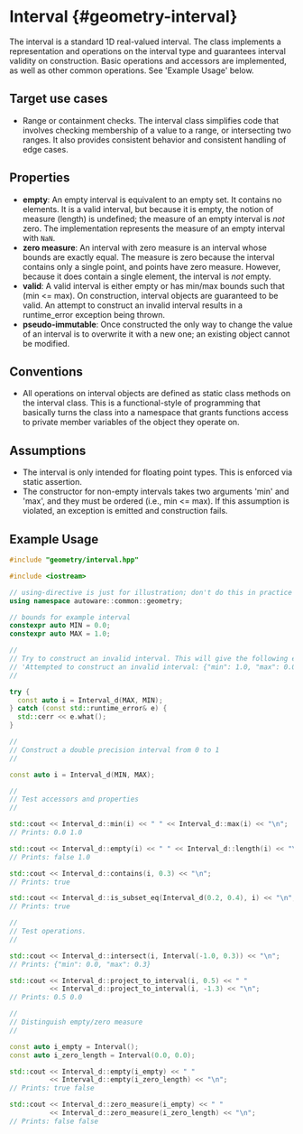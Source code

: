 # Interval {#geometry-interval}

The interval is a standard 1D real-valued interval.
The class implements a representation and operations on the interval type and guarantees interval validity on construction.
Basic operations and accessors are implemented, as well as other common operations.
See 'Example Usage' below.

## Target use cases

- Range or containment checks.
  The interval class simplifies code that involves checking membership of a value to a range, or intersecting two ranges.
  It also provides consistent behavior and consistent handling of edge cases.

## Properties

- **empty**: An empty interval is equivalent to an empty set.
  It contains no elements.
  It is a valid interval, but because it is empty, the notion of measure (length) is undefined; the measure of an empty interval is _not_ zero.
  The implementation represents the measure of an empty interval with `NaN`.
- **zero measure**: An interval with zero measure is an interval whose bounds are exactly equal.
  The measure is zero because the interval contains only a single point, and points have zero measure.
  However, because it does contain a single element, the interval is _not_ empty.
- **valid**: A valid interval is either empty or has min/max bounds such that (min <= max). On construction, interval objects are guaranteed to be valid.
  An attempt to construct an invalid interval results in a runtime_error exception being thrown.
- **pseudo-immutable**: Once constructed the only way to change the value of an interval is to overwrite it with a new one; an existing object cannot be modified.

## Conventions

- All operations on interval objects are defined as static class methods on the interval class.
  This is a functional-style of programming that basically turns the class into a namespace that grants functions access to private member variables of the object they operate on.

## Assumptions

- The interval is only intended for floating point types.
  This is enforced via static assertion.
- The constructor for non-empty intervals takes two arguments 'min' and 'max', and they must be ordered (i.e., min <= max).
  If this assumption is violated, an exception is emitted and construction fails.

## Example Usage

```c++
#include "geometry/interval.hpp"

#include <iostream>

// using-directive is just for illustration; don't do this in practice
using namespace autoware::common::geometry;

// bounds for example interval
constexpr auto MIN = 0.0;
constexpr auto MAX = 1.0;

//
// Try to construct an invalid interval. This will give the following error:
// 'Attempted to construct an invalid interval: {"min": 1.0, "max": 0.0}'
//

try {
  const auto i = Interval_d(MAX, MIN);
} catch (const std::runtime_error& e) {
  std::cerr << e.what();
}

//
// Construct a double precision interval from 0 to 1
//

const auto i = Interval_d(MIN, MAX);

//
// Test accessors and properties
//

std::cout << Interval_d::min(i) << " " << Interval_d::max(i) << "\n";
// Prints: 0.0 1.0

std::cout << Interval_d::empty(i) << " " << Interval_d::length(i) << "\n";
// Prints: false 1.0

std::cout << Interval_d::contains(i, 0.3) << "\n";
// Prints: true

std::cout << Interval_d::is_subset_eq(Interval_d(0.2, 0.4), i) << "\n";
// Prints: true

//
// Test operations.
//

std::cout << Interval_d::intersect(i, Interval(-1.0, 0.3)) << "\n";
// Prints: {"min": 0.0, "max": 0.3}

std::cout << Interval_d::project_to_interval(i, 0.5) << " "
          << Interval_d::project_to_interval(i, -1.3) << "\n";
// Prints: 0.5 0.0

//
// Distinguish empty/zero measure
//

const auto i_empty = Interval();
const auto i_zero_length = Interval(0.0, 0.0);

std::cout << Interval_d::empty(i_empty) << " "
          << Interval_d::empty(i_zero_length) << "\n";
// Prints: true false

std::cout << Interval_d::zero_measure(i_empty) << " "
          << Interval_d::zero_measure(i_zero_length) << "\n";
// Prints: false false
```

